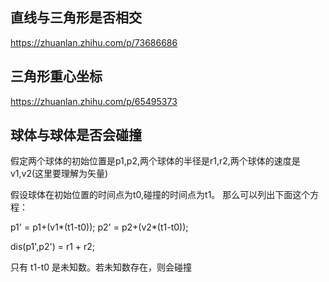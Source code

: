 ## 直线与三角形是否相交

https://zhuanlan.zhihu.com/p/73686686

## 三角形重心坐标

https://zhuanlan.zhihu.com/p/65495373


## 球体与球体是否会碰撞

假定两个球体的初始位置是p1,p2,两个球体的半径是r1,r2,两个球体的速度是v1,v2(这里要理解为矢量)

假设球体在初始位置的时间点为t0,碰撞的时间点为t1。
那么可以列出下面这个方程：

p1' = p1+(v1*(t1-t0));
p2' = p2+(v2*(t1-t0));

dis(p1',p2') = r1 + r2;

只有 t1-t0 是未知数。若未知数存在，则会碰撞

